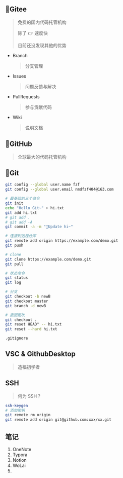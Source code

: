 <!--
title: 11-Git与hub
sort:
-->

## 🚛Gitee

> 免费的国内代码托管机构
>
> 除了 👉 速度快
>
> 目前还没发现其他的优势

- Branch

  > 分支管理

- Issues

  > 问题反馈与解决

- PullRequests

  > 参与贡献代码

- Wiki

  > 说明文档

## 🚄GitHub

> 全球最大的代码托管机构

## 🦼Git

```bash
git config --global user.name fzf
git config --global user.email nmdfzf404@163.com

# 最基础的三个命令
git init
echo "Hello Git~" > hi.txt
git add hi.txt
# git add .
# git add -A
git commit -a -m "🛵Update hi~"

# 连接到远程仓库
git remote add origin https://example.com/demo.git
git push

# clone
git clone https://example.com/demo.git
git pull

# 状态命令
git status
git log

# 分支
git checkout -b newB
git checkout master
git branch -d newB

# 撤回更改
git checkout .
git reset HEAD^ -- hi.txt
git reset --hard hi.txt

.gitignore
```

## VSC & GithubDesktop

> 造福初学者

## SSH

> 何为 SSH？

```bash
ssh-keygen
# 添加密钥
git remote rm origin
git remote add origin git@github.com:xxx/xx.git
```

## 笔记

1. OneNote
2. Typora
3. Notion
4. WoLai
5.
